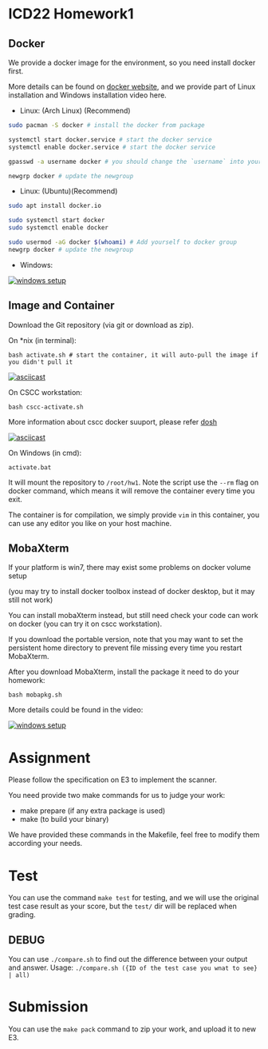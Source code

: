 # ICD22 Homework1

## Docker

We provide a docker image for the environment, so you need install docker first.

More details can be found on [docker website](https://docs.docker.com/get-docker/),
and we provide part of Linux installation and Windows installation video here.

- Linux: (Arch Linux) (Recommend)
```bash
sudo pacman -S docker # install the docker from package

systemctl start docker.service # start the docker service
systemctl enable docker.service # start the docker service

gpasswd -a username docker # you should change the `username` into yours

newgrp docker # update the newgroup
```

- Linux: (Ubuntu)(Recommend)
```bash
sudo apt install docker.io

sudo systemctl start docker
sudo systemctl enable docker

sudo usermod -aG docker $(whoami) # Add yourself to docker group 
newgrp docker # update the newgroup


```

- Windows:

[![windows setup](https://i.ytimg.com/vi/HddnQnU4zXk/hqdefault.jpg)](https://www.youtube.com/watch?v=HddnQnU4zXk)


## Image and Container

Download the Git repository (via git or download as zip).

On \*nix (in terminal):
```
bash activate.sh # start the container, it will auto-pull the image if you didn't pull it
```

[![asciicast](https://asciinema.org/a/27ZqPcEUYkA6Ll0EqjyvlC5YQ.svg)](https://asciinema.org/a/27ZqPcEUYkA6Ll0EqjyvlC5YQ)

On CSCC workstation:
```
bash cscc-activate.sh
```

More information about cscc docker suuport, please refer [dosh](https://cscc.cs.nctu.edu.tw/workstation-dosh-guide)

[![asciicast](https://asciinema.org/a/R6lPjk7iwCXHVzGcGFBxAh4J3.svg)](https://asciinema.org/a/R6lPjk7iwCXHVzGcGFBxAh4J3)

On Windows (in cmd):
```
activate.bat
```

It will mount the repository to `/root/hw1`.
Note the script use the `--rm` flag on docker command,
which means it will remove the container every time you exit.

The container is for compilation, we simply provide `vim` in this container,
you can use any editor you like on your host machine.

## MobaXterm

If your platform is win7, there may exist some problems on docker volume setup

(you may try to install docker toolbox instead of docker desktop, but it may still not work)

You can install mobaXterm instead, but still need check your code can work on docker (you can try it on cscc workstation).

If you download the portable version, note that you may want to set the persistent home directory to prevent file missing every time you restart MobaXterm.

After you download MobaXterm, install the package it need to do your homework:

```
bash mobapkg.sh
```

More details could be found in the video:

[![windows setup](https://i.ytimg.com/vi/QQbeArOOC4o/hqdefault.jpg)](https://www.youtube.com/watch?v=QQbeArOOC4o)

# Assignment

Please follow the specification on E3 to implement the scanner.

You need provide two make commands for us to judge your work:
- make prepare (if any extra package is used)
- make (to build your binary)

We have provided these commands in the Makefile, feel free to modify them according your needs.

# Test

You can use the command `make test` for testing, and we will use the original test case result as your score, but the `test/` dir will be replaced when grading.

## DEBUG

You can use `./compare.sh` to find out the difference between your output and answer. Usage: `./compare.sh ({ID of the test case you wnat to see} | all)`

# Submission

You can use the `make pack` command to zip your work, and upload it to new E3.
